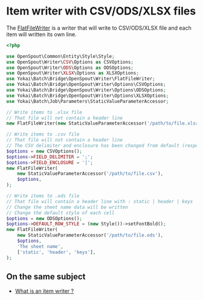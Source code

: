 # Item writer with CSV/ODS/XLSX files

The [FlatFileWriter](../src/Writer/FlatFileWriter.php) is a writer that will write to CSV/ODS/XLSX file and each item will
written its own line.

```php
<?php

use OpenSpout\Common\Entity\Style\Style;
use OpenSpout\Writer\CSV\Options as CSVOptions;
use OpenSpout\Writer\ODS\Options as ODSOptions;
use OpenSpout\Writer\XLSX\Options as XLSXOptions;
use Yokai\Batch\Bridge\OpenSpout\Writer\FlatFileWriter;
use Yokai\Batch\Bridge\OpenSpout\Writer\Options\CSVOptions;
use Yokai\Batch\Bridge\OpenSpout\Writer\Options\ODSOptions;
use Yokai\Batch\Bridge\OpenSpout\Writer\Options\XLSXOptions;
use Yokai\Batch\Job\Parameters\StaticValueParameterAccessor;

// Write items to .xlsx file
// That file will not contain a header line
new FlatFileWriter(new StaticValueParameterAccessor('/path/to/file.xlsx'));

// Write items to .csv file
// That file will not contain a header line
// The CSV delimiter and enclosure has been changed from default (respectively ',' & '"')
$options = new CSVOptions();
$options->FIELD_DELIMITER = ';';
$options->FIELD_ENCLOSURE = '|';
new FlatFileWriter(
    new StaticValueParameterAccessor('/path/to/file.csv'),
    $options,
);

// Write items to .ods file
// That file will contain a header line with : static | header | keys
// Change the sheet name data will be written
// Change the default style of each cell
$options = new ODSOptions();
$options->DEFAULT_ROW_STYLE = (new Style())->setFontBold();
new FlatFileWriter(
    new StaticValueParameterAccessor('/path/to/file.ods'),
    $options,
    'The sheet name',
    ['static', 'header', 'keys'],
);
```

## On the same subject

- [What is an item writer ?](https://github.com/yokai-php/batch/blob/0.x/docs/domain/item-job/item-writer.md)
